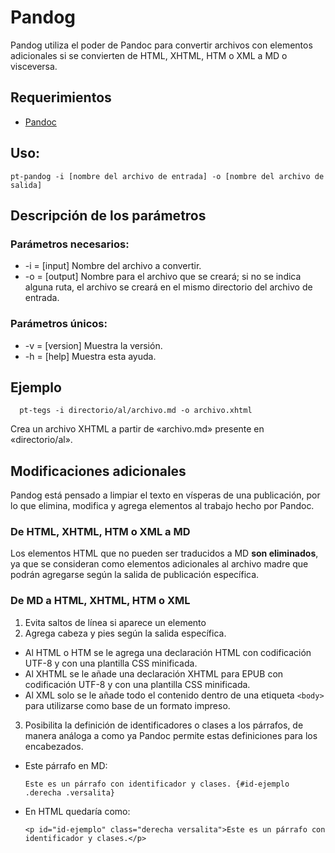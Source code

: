 # Pandog

Pandog utiliza el poder de Pandoc para convertir archivos con elementos adicionales si se convierten de HTML, XHTML, HTM o XML a MD o visceversa.

## Requerimientos

* [Pandoc](http://pandoc.org/)

## Uso:

  ```
  pt-pandog -i [nombre del archivo de entrada] -o [nombre del archivo de salida]
  ```

## Descripción de los parámetros

### Parámetros necesarios:

* -i = [input] Nombre del archivo a convertir.
* -o = [output] Nombre para el archivo que se creará; si no se indica alguna ruta, el archivo se creará en el mismo directorio del archivo de entrada.

### Parámetros únicos:

* -v = [version] Muestra la versión.
* -h = [help] Muestra esta ayuda.

## Ejemplo

```
  pt-tegs -i directorio/al/archivo.md -o archivo.xhtml
```

Crea un archivo XHTML a partir de «archivo.md» presente en «directorio/al».

## Modificaciones adicionales

Pandog está pensado a limpiar el texto en vísperas de una publicación, por
lo que elimina, modifica y agrega elementos al trabajo hecho por Pandoc.

### De HTML, XHTML, HTM o XML a MD

Los elementos HTML que no pueden ser traducidos a MD **son eliminados**, 
ya que se consideran como elementos adicionales al archivo madre que podrán
agregarse según la salida de publicación específica.

### De MD a HTML, XHTML, HTM o XML

1. Evita saltos de línea si aparece un elemento <br />
2. Agrega cabeza y pies según la salida específica.
  * Al HTML o HTM se le agrega una declaración HTML con codificación UTF-8 
  y con una plantilla CSS minificada.
  * Al XHTML se le añade una declaración XHTML para EPUB con codificación
  UTF-8 y con una plantilla CSS minificada.
  * Al XML solo se le añade todo el contenido dentro de una etiqueta `<body>`
  para utilizarse como base de un formato impreso.
3. Posibilita la definición de identificadores o clases a los párrafos, 
de manera análoga a como ya Pandoc permite estas definiciones para los encabezados.
  * Este párrafo en MD:
    ```
    Este es un párrafo con identificador y clases. {#id-ejemplo .derecha .versalita}
    ```
  * En HTML quedaría como:
    ```
    <p id="id-ejemplo" class="derecha versalita">Este es un párrafo con identificador y clases.</p>
    ```
